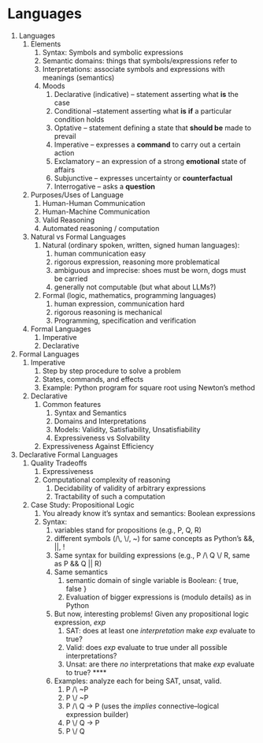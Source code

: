# Languages

1. Languages
   1. Elements  
      1. Syntax: Symbols and symbolic expressions
      2. Semantic domains: things that symbols/expressions refer to  
      3. Interpretations: associate symbols and expressions with meanings (semantics)  
      4. Moods  
         1) Declarative (indicative) – statement asserting what **is** the case  
         2) Conditional –statement asserting what **is** **if** a particular condition holds
         3) Optative – statement defining a state that **should be** made to prevail  
         4) Imperative – expresses a **command** to carry out a certain action  
         5) Exclamatory – an expression of a strong **emotional** state of affairs  
         6) Subjunctive – expresses uncertainty or **counterfactual**
         7) Interrogative – asks a **question**  
   2. Purposes/Uses of Language  
      1. Human-Human Communication
      2. Human-Machine Communication
      3. Valid Reasoning  
      4. Automated reasoning / computation  
   3. Natural vs Formal Languages  
      1. Natural (ordinary spoken, written, signed human languages):
         1) human communication easy  
         2) rigorous expression, reasoning more problematical
         3) ambiguous and imprecise: shoes must be worn, dogs must be carried  
         4) generally not computable (but what about LLMs?)  
      2. Formal (logic, mathematics, programming languages)  
         1) human expression, communication hard
         2) rigorous reasoning is mechanical  
         3) Programming, specification and verification  
   4. Formal Languages  
      1. Imperative  
      2. Declarative  
2. Formal Languages  
   1. Imperative  
      1. Step by step procedure to solve a problem
      2. States, commands, and effects
      3. Example: Python program for square root using Newton’s method  
   2. Declarative  
      1. Common features  
         1) Syntax and Semantics
         2) Domains and Interpretations  
         3) Models: Validity, Satisfiability, Unsatisfiability  
         4) Expressiveness vs Solvability  
      2. Expressiveness Against Efficiency  
3. Declarative Formal Languages  
   1. Quality Tradeoffs  
      1. Expressiveness  
      2. Computational complexity of reasoning
         1) Decidability of validity of arbitrary expressions  
         2) Tractability of such a computation  
   2. Case Study: Propositional Logic  
      1. You already know it’s syntax and semantics: Boolean expressions  
      2. Syntax:
         1) variables stand for propositions (e.g., P, Q, R)  
         2) different symbols (/\\, \\/, \~) for same concepts as Python’s &&, ||, \!  
         3) Same syntax for building expressions (e.g., P /\\ Q \\/ R, same as P && Q || R)
         4) Same semantics
            1) semantic domain of single variable is Boolean: { true, false }  
            2) Evaluation of bigger expressions is (modulo details) as in Python  
         5) But now, interesting problems\! Given any propositional logic expression, *exp*  
            1) SAT: does at least one *interpretation* make *exp* evaluate to true?  
            2) Valid: does *exp* evaluate to true under all possible interpretations?
            3) Unsat: are there *no* interpretations that make *exp* evaluate to true? **** 
         6) Examples: analyze each for being SAT, unsat, valid.
            1) P /\\ \~P  
            2) P \\/ \~P  
            3) P /\\ Q \-\> P (uses the *implies* connective–logical expression builder)  
            4) P \\/ Q \-\> P  
            5) P \\/ Q

